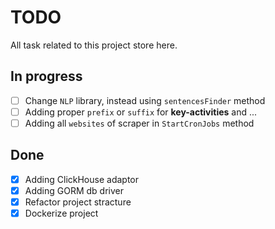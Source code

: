 # TODO

All task related to this project store here.

## In progress

- [ ] Change `NLP` library, instead using `sentencesFinder` method
- [ ] Adding proper `prefix` or `suffix` for **key-activities** and ...
- [ ] Adding all `websites` of scraper in `StartCronJobs` method

## Done

- [x] Adding ClickHouse adaptor
- [x] Adding GORM db driver
- [x] Refactor project stracture
- [x] Dockerize project